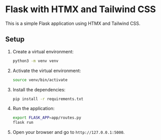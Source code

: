 # Flask with HTMX and Tailwind CSS

This is a simple Flask application using HTMX and Tailwind CSS.

## Setup

1. Create a virtual environment:
    ```sh
    python3 -m venv venv
    ```

2. Activate the virtual environment:
    ```sh
    source venv/bin/activate
    ```

3. Install the dependencies:
    ```sh
    pip install -r requirements.txt
    ```

4. Run the application:
    ```sh
    export FLASK_APP=app/routes.py
    flask run
    ```

5. Open your browser and go to `http://127.0.0.1:5000`.